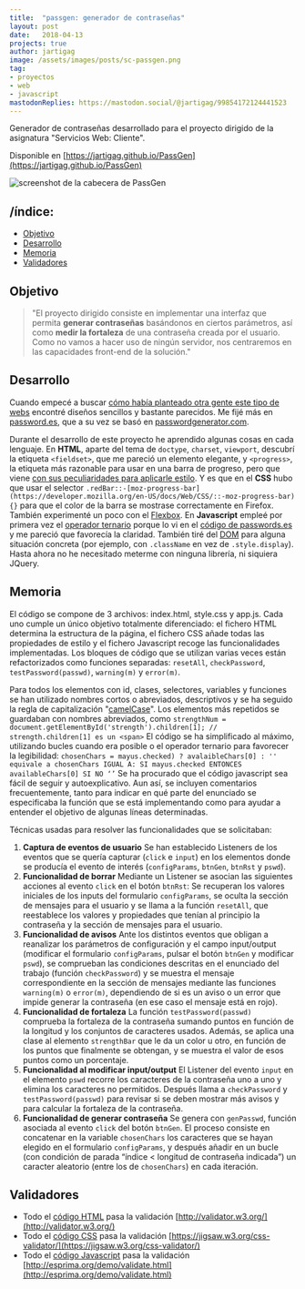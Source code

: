 ```yaml
---
title:  "passgen: generador de contraseñas"
layout: post
date:   2018-04-13
projects: true
author: jartigag
image: /assets/images/posts/sc-passgen.png
tag:
- proyectos
- web
- javascript
mastodonReplies: https://mastodon.social/@jartigag/99854172124441523
---
```


Generador de contraseñas desarrollado para el proyecto dirigido de la asignatura "Servicios Web: Cliente".

Disponible en [https://jartigag.github.io/PassGen](https://jartigag.github.io/PassGen)  

![screenshot de la cabecera de PassGen]({{site.baseurl}}/assets/images/posts/sc-passgen.png)

## /índice:
- [Objetivo](#objetivo)
- [Desarrollo](#desarrollo)
- [Memoria](#memoria)
- [Validadores](#validadores)

## Objetivo

> "El proyecto dirigido consiste en implementar una interfaz que permita **generar contraseñas** basándonos en ciertos parámetros, así como **medir
> la fortaleza** de una contraseña creada por el usuario. Como no vamos a hacer uso de ningún servidor, nos centraremos en las capacidades front-end
> de la solución."

## Desarrollo

Cuando empecé a buscar [cómo había planteado otra gente este tipo de webs](https://duckduckgo.com/?q=password+generator&ia=answer) encontré diseños
sencillos y bastante parecidos. Me fijé más en [password.es](https://password.es/), que a su vez se basó en
[passwordgenerator.com](http://www.freepasswordgenerator.com/).

Durante el desarrollo de este proyecto he aprendido algunas cosas en cada lenguaje.  En **HTML**, aparte del tema de `doctype`, `charset`,
`viewport`, descubrí la etiqueta `<fieldset>`, que me pareció un elemento elegante, y `<progress>`, la etiqueta más razonable para usar en una barra
de progreso, pero que viene [con sus peculiaridades para aplicarle estilo](https://css-tricks.com/html5-progress-element/).  Y es que en el **CSS**
hubo que usar el selector `.redBar::-[moz-progress-bar](https://developer.mozilla.org/en-US/docs/Web/CSS/::-moz-progress-bar){}` para que el color de
la barra se mostrase correctamente en Firefox. También experimenté un poco con el [Flexbox](https://www.w3schools.com/csS/css3_flexbox.asp).  En
**Javascript** empleé por primera vez el [operador ternario](https://es.wikipedia.org/wiki/Operador_ternario) porque lo vi en el [código de
passwords.es](https://password.es/en/js/script.js) y me pareció que favorecía la claridad. También tiré del
[DOM](https://www.w3schools.com/js/js_htmldom.asp) para alguna situación concreta (por ejemplo, con `.className` en vez de `.style.display`). Hasta
ahora no he necesitado meterme con ninguna librería, ni siquiera JQuery.

## Memoria

El código se compone de 3 archivos: index.html, style.css y app.js. Cada uno cumple un único objetivo totalmente diferenciado: el fichero HTML
determina la estructura de la página, el fichero CSS añade todas las propiedades de estilo y el fichero Javascript recoge las funcionalidades
implementadas.  Los bloques de código que se utilizan varias veces están refactorizados como funciones separadas: `resetAll`, `checkPassword`,
`testPassword(passwd)`, `warning(m)` y `error(m)`.

Para todos los elementos con id, clases, selectores, variables y funciones se han utilizado nombres cortos o abreviados, descriptivos y se ha seguido
la regla de capitalización "[camelCase](https://es.wikipedia.org/wiki/CamelCase)". Los elementos más repetidos se guardaban con nombres abreviados,
como  ``` strengthNum = document.getElementById('strength').children[1]; // strength.children[1] es un <span> ``` El código se ha simplificado al
máximo, utilizando bucles cuando era posible o el operador ternario para favorecer la legibilidad:  ``` chosenChars = mayus.checked) ?
avalaibleChars[0] : '' equivale a chosenChars IGUAL A: SI mayus.checked ENTONCES availableChars[0] SI NO ‘’ ``` Se ha procurado que el código
javascript sea fácil de seguir y autoexplicativo. Aun así, se incluyen comentarios frecuentemente, tanto para indicar en qué parte del enunciado se
especificaba la función que se está implementando como para ayudar a entender el objetivo de algunas líneas determinadas.

Técnicas usadas para resolver las funcionalidades que se solicitaban:
1. **Captura de eventos de usuario** Se han establecido Listeners de los eventos que se quería capturar (`click` e `input`) en los elementos donde se
producía el evento de interés (`configParams`, `btnGen`, `btnRst` y `pswd`).
2. **Funcionalidad de borrar** Mediante un Listener se asocian las siguientes acciones al evento `click` en el botón `btnRst`:  Se recuperan los
valores iniciales de los inputs del formulario `configParams`, se oculta la sección de mensajes para el usuario y se llama a la función `resetAll`,
que reestablece los valores y propiedades que tenían al principio la contraseña y la sección de mensajes para el usuario.
3. **Funcionalidad de avisos** Ante los distintos eventos que obligan a reanalizar los parámetros de configuración y el campo input/output (modificar
el formulario `configParams`, pulsar el botón `btnGen` y modificar `pswd`), se comprueban las condiciones descritas en el enunciado del trabajo
(función `checkPassword`) y se muestra el mensaje correspondiente en la sección de mensajes mediante las funciones `warning(m)` o `error(m)`,
dependiendo de si es un aviso o un error que impide generar la contraseña (en ese caso el mensaje está en rojo).
4. **Funcionalidad de fortaleza** La función `testPassword(passwd)` comprueba la fortaleza de la contraseña sumando puntos en función de la longitud
y los conjuntos de caracteres usados. Además, se aplica una clase al elemento `strengthBar` que le da un color u otro, en función de los puntos que
finalmente se obtengan, y se muestra el valor de esos puntos como un porcentaje.
5. **Funcionalidad al modificar input/output** El Listener del evento `input` en el elemento `pswd` recorre los caracteres de la contraseña uno a uno
y elimina los caracteres no permitidos. Después llama a `checkPassword` y `testPassword(passwd)` para revisar si se deben mostrar más avisos y para
calcular la fortaleza de la contraseña.
6. **Funcionalidad de generar contraseña** Se genera con `genPasswd`, función asociada al evento `click` del botón `btnGen`. El proceso consiste en
concatenar en la variable `chosenChars` los caracteres que se hayan elegido en el formulario `configParams`, y después añadir en un bucle (con
condición de parada “índice < longitud de contraseña indicada”) un caracter aleatorio (entre los de `chosenChars`) en cada iteración.

## Validadores

- Todo el [código HTML](https://github.com/jartigag/PassGen/blob/master/index.html) pasa la validación
  [http://validator.w3.org/](http://validator.w3.org/)
- Todo el [código CSS](https://github.com/jartigag/PassGen/blob/master/assets/style.css) pasa la validación
  [https://jigsaw.w3.org/css-validator/](https://jigsaw.w3.org/css-validator/)
- Todo el [código Javascript](https://github.com/jartigag/PassGen/blob/master/assets/app.js) pasa la validación
  [http://esprima.org/demo/validate.html](http://esprima.org/demo/validate.html)
